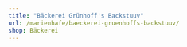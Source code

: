 ```yaml
---
title: "Bäckerei Grünhoff's Backstuuv"
url: /marienhafe/baeckerei-gruenhoffs-backstuuv/
shop: Bäckerei
---
```

